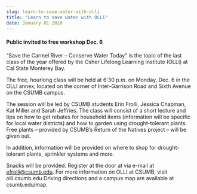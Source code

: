 ```yaml
---
slug: learn-to-save-water-with-olli
title: "Learn to save water with OLLI"
date: January 01 2020
---
```


 
<h4>Public invited to free workshop Dec. 6</h4>
<p>
  “Save the Carmel River – Conserve Water Today” is the topic of the last class
  of the year offered by the Osher Lifelong Learning Institute (OLLI) at Cal
  State Monterey Bay.
</p>
<p>
  The free, hourlong class will be held at 6:30 p.m. on Monday, Dec. 6 in the
  OLLI annex, located on the corner of Inter-Garrison Road and Sixth Avenue on
  the CSUMB campus.
</p>
<p>
  The session will be led by CSUMB students Erin Frolli, Jessica Chapman, Kat
  Miller and Sarah Jeffries. The class will consist of a short lecture and tips
  on how to get rebates for household items (information will be specific for
  local water districts) and how to garden using drought-tolerant plants. Free
  plants – provided by CSUMB’s Return of the Natives project – will be given
  out.
</p>
<p>
  In addition, information will be provided on where to shop for
  drought-tolerant plants, sprinkler systems and more.
</p>
<p>
  Snacks will be provided. Register at the door at via e-mail at
  <a
    href="&#x6d;&#x61;&#x69;&#x6c;&#x74;&#x6f;&#x3a;&#x65;&#x66;&#x72;&#x6f;&#x6c;&#x6c;&#x69;&#64;&#99;&#115;&#117;&#109;&#98;&#46;&#101;&#100;&#117;"
    >efrolli@csumb.edu</a
  >. For more information on OLLI at CSUMB, visit olli.csumb.edu Driving
  directions and a campus map are available at csumb.edu/map.
</p>
<p></p>
<p></p>
 
